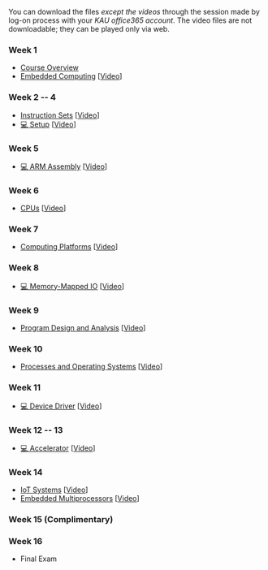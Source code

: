 You can download the files *except the videos* through the session made by log-on process with your *KAU office365 account*. The video files are not downloadable; they can be played only via web.

### Week 1
  * [Course Overview](https://kau365-my.sharepoint.com/:p:/g/personal/taehwan_kim_kau_ac_kr/EQeSZGpn5lZLtVey8MpmysYBjf-HeuNjASTVXBxhOpSMOg?e=qagN3E)
  * [Embedded Computing](https://kau365-my.sharepoint.com/:b:/g/personal/taehwan_kim_kau_ac_kr/Ee9fMb3BZzBJksBEqD7L3bcBOz5mempADm1TJkyCbeVGIQ?e=nUHUH9) [[Video]()]

### Week 2 -- 4
  * [Instruction Sets](https://kau365-my.sharepoint.com/:b:/g/personal/taehwan_kim_kau_ac_kr/EWxvL43NL-xJpGgdi5gkaW0BMYB1fPC8SJNboAvohZz9NQ?e=LrdztW) [[Video]()]
  * [💻 Setup]() [[Video]()]

### Week 5
  * [💻 ARM Assembly]() [[Video]()]

### Week 6
  * [CPUs](https://kau365-my.sharepoint.com/:b:/g/personal/taehwan_kim_kau_ac_kr/EU5SgJXyToBBqAGvrVUl5BYBcCedGT8cEBdfhKVK6O4RuQ?e=gChyhs) [[Video]()]
  
### Week 7
  * [Computing Platforms](https://kau365-my.sharepoint.com/:b:/g/personal/taehwan_kim_kau_ac_kr/EQn3HC5-fOxMvsXNhyqyT3EBl-8iWaxM_jvaoME-AqkVBw?e=IqyhJZ) [[Video]()]
  
### Week 8
  * [💻 Memory-Mapped IO]() [[Video]()]

### Week 9
  * [Program Design and Analysis](https://kau365-my.sharepoint.com/:b:/g/personal/taehwan_kim_kau_ac_kr/ESrYUPDWWxZHp5IzRiWS4VIBQjx9k2qHrTUn469DXzTvXw?e=epDBdD) [[Video]()]

### Week 10
  * [Processes and Operating Systems](https://kau365-my.sharepoint.com/:b:/g/personal/taehwan_kim_kau_ac_kr/Ea6lsj2ZFehCkS10uIkTSGgBoYVkAj6NORQxXU-TVGIebQ?e=1PdW7h) [[Video]()]

### Week 11
  * [💻 Device Driver]() [[Video]()]

### Week 12 -- 13
  * [💻 Accelerator]() [[Video]()]
    
### Week 14
  * [IoT Systems](https://kau365-my.sharepoint.com/:b:/g/personal/taehwan_kim_kau_ac_kr/EWfAmEXKQeJDnARyuFfN4KsBQfFTKuryyQcEWAPr_3X4zg?e=3PY72F) [[Video]()]
  * [Embedded Multiprocessors](https://kau365-my.sharepoint.com/:b:/g/personal/taehwan_kim_kau_ac_kr/Eb5uOkD6ovNPm_Q7ItpFvRkBXOiWXYjphaMsfAH7pbaB4w?e=NtihBf) [[Video]()]
  
### Week 15 (Complimentary)
### Week 16
  * Final Exam

